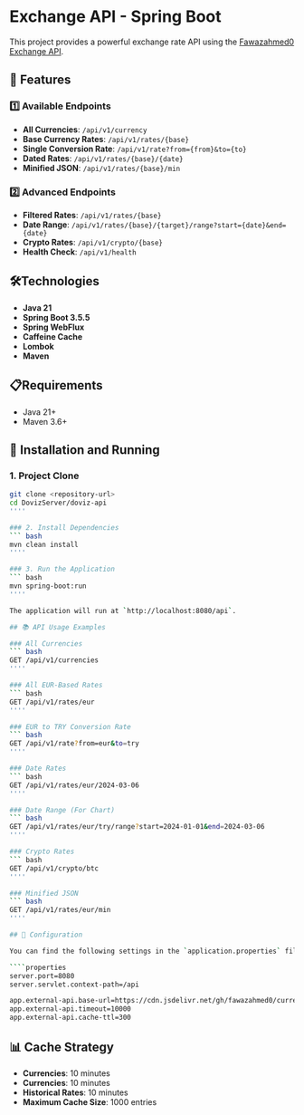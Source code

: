 # Exchange API - Spring Boot

This project provides a powerful exchange rate API using the [Fawazahmed0 Exchange API](https://github.com/fawazahmed0/exchange-api).

## 🚀 Features

### 1️⃣ Available Endpoints
- **All Currencies**: `/api/v1/currency`
- **Base Currency Rates**: `/api/v1/rates/{base}`
- **Single Conversion Rate**: `/api/v1/rate?from={from}&to={to}`
- **Dated Rates**: `/api/v1/rates/{base}/{date}`
- **Minified JSON**: `/api/v1/rates/{base}/min`

### 2️⃣ Advanced Endpoints
- **Filtered Rates**: `/api/v1/rates/{base}`
- **Date Range**: `/api/v1/rates/{base}/{target}/range?start={date}&end={date}`
- **Crypto Rates**: `/api/v1/crypto/{base}`
- **Health Check**: `/api/v1/health`

## 🛠️Technologies

- **Java 21**
- **Spring Boot 3.5.5**
- **Spring WebFlux**
- **Caffeine Cache**
- **Lombok**
- **Maven**

## 📋Requirements

- Java 21+
- Maven 3.6+

## 🚀 Installation and Running

### 1. Project Clone
``` bash
git clone <repository-url>
cd DovizServer/doviz-api
''''

### 2. Install Dependencies
``` bash
mvn clean install
''''

### 3. Run the Application
``` bash
mvn spring-boot:run
''''

The application will run at `http://localhost:8080/api`.

## 📚 API Usage Examples

### All Currencies
``` bash
GET /api/v1/currencies
''''

### All EUR-Based Rates
``` bash
GET /api/v1/rates/eur
''''

### EUR to TRY Conversion Rate
``` bash
GET /api/v1/rate?from=eur&to=try
''''

### Date Rates
``` bash
GET /api/v1/rates/eur/2024-03-06
''''

### Date Range (For Chart)
``` bash
GET /api/v1/rates/eur/try/range?start=2024-01-01&end=2024-03-06
''''

### Crypto Rates
``` bash
GET /api/v1/crypto/btc
''''

### Minified JSON
``` bash
GET /api/v1/rates/eur/min
''''

## 🔧 Configuration

You can find the following settings in the `application.properties` file:

````properties
server.port=8080
server.servlet.context-path=/api

app.external-api.base-url=https://cdn.jsdelivr.net/gh/fawazahmed0/currency-api@1
app.external-api.timeout=10000
app.external-api.cache-ttl=300
```

## 📊 Cache Strategy

- **Currencies**: 10 minutes
- **Currencies**: 10 minutes
- **Historical Rates**: 10 minutes
- **Maximum Cache Size**: 1000 entries
